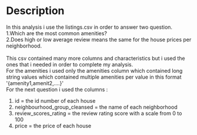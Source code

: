 # Description  </br >
In this analysis i use the listings.csv in order to answer two question.</br >
1.Which are the most common amenities? </br >
2.Does high or low average review means the same for the house prices per neighborhood. </br >
</br >
This csv contained many more columns and characteristics but i used the ones that i needed in order to complete my analysis. </br >
For the amenities i used only the amenities column which contained long string values which contained multiple amenities per value in this format '{amenity1,amenit2,....}' </br >
For the next question i used the columns : </br >
1. id = the id number of each house </br >
2. neighbourhood_group_cleansed = the name of each neighborhood </br >
3. review_scores_rating = the review rating score with a scale from 0 to 100 </br >
4. price = the price of each house 
